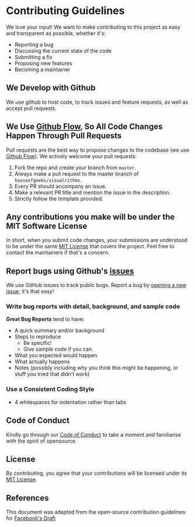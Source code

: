 # Contributing Guidelines

We love your input! We want to make contributing to this project as easy and transparent as possible, whether it's:

- Reporting a bug
- Discussing the current state of the code
- Submitting a fix
- Proposing new features
- Becoming a maintainer

## We Develop with Github

We use github to host code, to track issues and feature requests, as well as accept pull requests.

## We Use [Github Flow](https://guides.github.com/introduction/flow/index.html), So All Code Changes Happen Through Pull Requests

Pull requests are the best way to propose changes to the codebase (we use [Github Flow](https://guides.github.com/introduction/flow/index.html)). We actively welcome your pull requests:

1. Fork the repo and create your branch from `master`.
1. Always make a pull request to the master branch of `houseofgeeks/visualrithms`.
1. Every PR should accompany an issue.
1. Make a relevant PR title and mention the issue in the description.
1. Strictly follow the template provided.

## Any contributions you make will be under the MIT Software License

In short, when you submit code changes, your submissions are understood to be under the same [MIT License](LICENSE) that covers the project. Feel free to contact the maintainers if that's a concern.

## Report bugs using Github's [issues](https://github.com/houseofgeeks/cehg/issues)

We use GitHub issues to track public bugs. Report a bug by [opening a new issue](https://github.com/houseofgeeks/visualrithms/issues); it's that easy!

### Write bug reports with detail, background, and sample code

**Great Bug Reports** tend to have:

- A quick summary and/or background
- Steps to reproduce
  - Be specific!
  - Give sample code if you can.
- What you expected would happen
- What actually happens
- Notes (possibly including why you think this might be happening, or stuff you tried that didn't work)

### Use a Consistent Coding Style

- 4 whitespaces for indentation rather than tabs

## Code of Conduct

Kindly go through our [Code of Conduct](CODE_OF_CONDUCT.md) to take a moment and familiarise with the spirit of opensource.

## License

By contributing, you agree that your contributions will be licensed under its [MIT License](LICENSE).

## References

This document was adapted from the open-source contribution guidelines for [Facebook's Draft](https://github.com/facebook/draft-js/blob/a9316a723f9e918afde44dea68b5f9f39b7d9b00/CONTRIBUTING.md)

